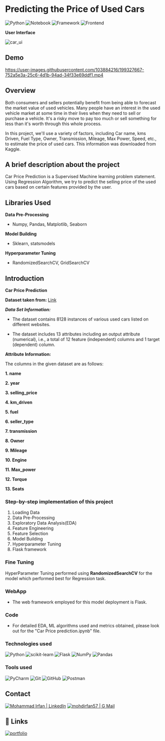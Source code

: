 # Predicting the Price of Used Cars

![Python](https://img.shields.io/badge/Python-3.7-red)
![Notebook](https://img.shields.io/badge/Notebook-Jupyter-white)
![Framework](https://img.shields.io/badge/Framework-Flask-black)
![Frontend](https://img.shields.io/badge/Frontend-HTML/CSS/JS-violet)

**User Interface**

![car_ui](https://user-images.githubusercontent.com/103884216/199327296-ae53d1b5-451a-4749-94e0-b9bd141c489b.png)

## Demo

https://user-images.githubusercontent.com/103884216/199327667-752a5e3a-25c6-4d1b-94ad-34f33e69ddf1.mp4

## Overview
Both consumers and sellers potentially benefit from being able to forecast the market value of used vehicles. Many people have an interest in the used vehicle market at some time in their lives when they need to sell or purchase a vehicle. It's a risky move to pay too much or sell something for less than it's worth through this whole process.

In this project, we'll use a variety of factors, including Car name, kms Driven, Fuel Type, Owner, Transmission, Mileage, Max Power, Speed, etc., to estimate the price of used cars. This information was downloaded from Kaggle.

## A brief description about the project
Car Price Prediction is a Supervised Machine learning problem statement.
Using Regression Algorithm, we try to predict the selling price of the used cars based on certain features provided by the user.

## Libraries Used

**Data Pre-Processing**

- Numpy, Pandas, Matplotlib, Seaborn

**Model Building**

- Sklearn, statsmodels

**Hyperparameter Tuning**

- RandomizedSearchCV, GridSearchCV

## Introduction

**Car Price Prediction**

**Dataset taken from:** [Link](https://www.kaggle.com/datasets/nehalbirla/vehicle-dataset-from-cardekho?select=Car+details+v3.csv)

***Data Set Information:***

- The dataset contains 8128 instances of various used cars listed on different websites.

- The dataset includes 13 attributes including an output attribute (numerical), i.e., a total of 12 feature (independent) columns and 1 target (dependent) column.

**Attribute Information:**

The columns in the given dataset are as follows:

**1. name**

**2. year**

**3. selling_price**

**4. km_driven**

**5. fuel**

**6. seller_type**

**7. transmission**

**8. Owner**

**9. Mileage**

**10. Engine**

**11. Max_power**

**12. Torque**

**13. Seats**

### Step-by-step implementation of this project

1. Loading Data
2. Data Pre-Processing
3. Exploratory Data Analysis(EDA)
4. Feature Engineering
5. Feature Selection
6. Model Building
8. Hyperparameter Tuning
9. Flask framework

### Fine Tuning

HyperParameter Tuning performed using **RandomizedSearchCV** for the model which performed best for Regression task.

### WebApp
* The web framework employed for this model deployment is Flask.

### Code

* For detailed EDA, ML algorithms used and metrics obtained, please look out for the "Car Price prediction.ipynb" file.

### **Technologies used**
![Python](https://img.shields.io/badge/python-3670A0?style=for-the-badge&logo=python&logoColor=ffdd54)
![scikit-learn](https://img.shields.io/badge/scikit--learn-%23F7931E.svg?style=for-the-badge&logo=scikit-learn&logoColor=white)
![Flask](https://img.shields.io/badge/flask-%23000.svg?style=for-the-badge&logo=flask&logoColor=white)
![NumPy](https://img.shields.io/badge/numpy-%23013243.svg?style=for-the-badge&logo=numpy&logoColor=white)
![Pandas](https://img.shields.io/badge/pandas-%23150458.svg?style=for-the-badge&logo=pandas&logoColor=white)


### **Tools used**
![PyCharm](https://img.shields.io/badge/pycharm-143?style=for-the-badge&logo=pycharm&logoColor=black&color=black&labelColor=green)
![Git](https://img.shields.io/badge/git-%23F05033.svg?style=for-the-badge&logo=git&logoColor=white)
![GitHub](https://img.shields.io/badge/github-%23121011.svg?style=for-the-badge&logo=github&logoColor=white)
![Postman](https://img.shields.io/badge/Postman-eeeeee?style=for-the-badge&logo=postman&logoColor=FF6C37&labelColor=fefefe)



<!-- CONTACT -->
## Contact
[![Mohammad Irfan | LinkedIn](https://img.shields.io/badge/Mohammad_Irfan-eeeeee?style=for-the-badge&logo=linkedin&logoColor=ffffff&labelColor=0A66C2)][reach_linkedin]
[![mohdirfan57 | G Mail](https://img.shields.io/badge/mohdirfan57-eeeeee?style=for-the-badge&logo=gmail&logoColor=ffffff&labelColor=EA4335)][reach_gmail]

[reach_linkedin]: https://www.linkedin.com/in/mirfan57/
[reach_gmail]: mailto:mohdirfan57@gmail.com?subject=Github


## 🔗 Links
[![portfolio](https://img.shields.io/badge/my_portfolio-000?style=for-the-badge&logo=ko-fi&logoColor=white)](https://github.com/mirfan57)
<!--[![linkedin](https://img.shields.io/badge/linkedin-0A66C2?style=for-the-badge&logo=linkedin&logoColor=white)](https://www.linkedin.com/in/mohammad-irfan-4418501b4/) -->

